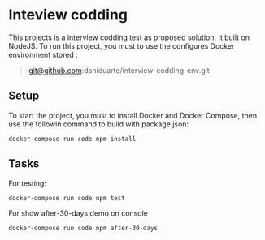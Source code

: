 # Inteview codding

This projects is a interview codding test as proposed solution. It built on NodeJS. To run this project, you must to use the configures Docker environment stored :
> git@github.com:daniduarte/interview-codding-env.git

## Setup

To start the project, you must to install Docker and Docker Compose, then use the followin command to build with package.json:

```shell
docker-compose run code npm install
```

## Tasks

For testing:

```shell
docker-compose run code npm test
```

For show after-30-days demo on console

```shell
docker-compose run code npm after-30-days
```
